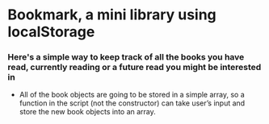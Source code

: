 # Bookmark, a mini library using localStorage

### Here's a simple way to keep track of all the books you have read, currently reading or a future read you might be interested in

- All of the book objects are going to be stored in a simple array, so a function in the script (not the constructor) can take user’s input and store the new book objects into an array.
